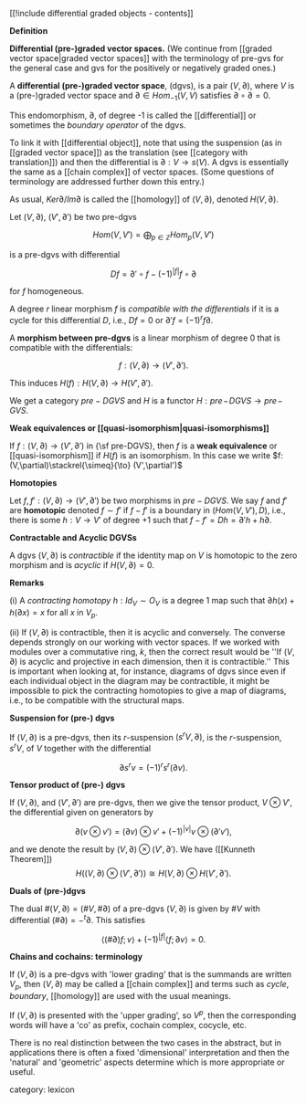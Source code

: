 [[!include differential graded objects - contents]]


**Definition**

**Differential (pre-)graded vector spaces.**
(We continue from [[graded vector space|graded vector spaces]] with the terminology of pre-gvs for the general case and gvs for the positively or negatively graded ones.)

A **differential (pre-)graded vector space**, (dgvs), is a pair $(V,\partial)$, where $V$ is a (pre-)graded vector space and $\partial \in Hom_{-1}(V,V)$ satisfies $\partial\circ\partial = 0$. 

This endomorphism, $\partial$, of degree -1 is called the [[differential]] or sometimes the _boundary operator_ of the dgvs.

To link it with [[differential object]], note that using the suspension (as in [[graded vector space]]) as the translation (see [[category with translation]]) and then the differential is $\partial : V\to s(V)$. A dgvs is essentially the same as a [[chain complex]] of vector spaces. (Some questions of terminology are addressed further down this entry.)

As usual, $Ker \partial / Im \partial$ is called the [[homology]] of $(V,\partial)$, denoted $H(V,\partial)$.




Let $(V,\partial)$, $(V',\partial')$ be two pre-dgvs

$$Hom(V,V') = \bigoplus_{p\in \mathbb{Z}}Hom_p(V,V')$$

is a pre-dgvs with differential

$$Df = \partial'\circ f - (-1)^{|f|}f\circ\partial$$

for $f$ homogeneous.

A degree $r$ linear morphism $f$ is _compatible with the differentials_ if it is a cycle for this differential $D$, i.e., $Df = 0$ or $\partial' f = (-1)^{r}f\partial.$

A **morphism between pre-dgvs** is a linear morphism of degree 0 that is compatible with the differentials:

$$f: (V,\partial)\to (V',\partial').$$ 

This induces $H(f): H(V,\partial)\to H(V',\partial').$

We get a category $pre -  DGVS$ and $H$ is a functor $H : pre\! -\! DGVS\to pre\!-\! GVS$.


**Weak equivalences or [[quasi-isomorphism|quasi-isomorphisms]]**

If $f: (V,\partial)\to (V',\partial')$ in {\sf pre-DGVS}, then $f$ is a **weak equivalence** or [[quasi-isomorphism]] if $H(f)$ is an isomorphism.  In this case we write $f: (V,\partial)\stackrel{\simeq}{\to} (V',\partial')$



**Homotopies**

Let  $f,f' : (V,\partial)\to (V',\partial')$ be two morphisms in $pre-DGVS$. We say $f$ and $f'$ are **homotopic** denoted $f\sim f'$ if $f-f'$ is a boundary in $(Hom(V,V'),D)$, i.e., there is some $h : V \to V'$ of degree +1 such that $f-f' = Dh = \partial' h + h\partial$.

**Contractable and Acyclic DGVSs**

 A dgvs $(V,\partial)$ is _contractible_ if the identity map on $V$ is homotopic to the zero morphism and is _acyclic_ if $H(V,\partial) = 0$.


**Remarks**

(i) A _contracting homotopy_ $h : Id_V \sim O_V$ is a degree 1 map such that $\partial h(x) + h(\partial x) = x$ for  all $x$ in $V_p$.

(ii) If $(V,\partial)$ is contractible, then it is acyclic and conversely.  The converse depends strongly on our working with vector spaces.  If we worked with modules over a commutative ring, $k$, then the correct result would be ''If $(V,\partial)$ is acyclic and projective in each dimension, then it is contractible.'' This is important when looking at, for instance, diagrams of dgvs since even if each individual object in the diagram may be contractible, it might be impossible to pick the contracting homotopies to give a map of diagrams, i.e., to be compatible with the structural maps.


**Suspension for (pre-) dgvs**

If $(V,\partial)$ is a pre-dgvs, then its $r$-suspension $(s^rV,\partial)$, is the $r$-suspension, $s^rV$, of $V$ together with the differential

$$\partial s^rv = (-1)^rs^r(\partial v).$$

**Tensor product of (pre-) dgvs**

If $(V,\partial)$, and $(V',\partial')$ are pre-dgvs, then we give the tensor product, $V\otimes V'$, the differential given on generators by

$$ \partial(v\otimes v') = (\partial v) \otimes v' + (-1)^{|v|}v \otimes (\partial' v' ),$$

and we denote the result by $(V,\partial)\otimes (V', \partial')$. We have ([[Kunneth Theorem]])
$$H((V,\partial)\otimes (V', \partial')) \cong H(V,\partial)\otimes H(V', \partial').$$


**Duals of (pre-)dgvs**

The dual $\#(V,\partial) = (\# V,\#\partial)$ of a pre-dgvs $(V,\partial)$ is given by $\# V$ with differential $(\# \partial ) = - ^t \partial$.  This satisfies 

$$\langle(\# \partial)f; v\rangle + (-1)^{|f|}\langle f; \partial v\rangle = 0.$$

**Chains and cochains: terminology**

If $(V,\partial)$ is a pre-dgvs with 'lower grading' that is the summands are written $V_p$, then $(V,\partial)$ may be called a [[chain complex]] and terms such as _cycle_, _boundary_, [[homology]] are used with the usual meanings. 


If $(V,\partial)$ is presented with the 'upper grading', so $V^p$, then the corresponding words will have a 'co' as prefix, cochain complex, cocycle, etc.  

There is no real distinction between the two cases in the abstract, but in applications there is often a fixed 'dimensional' interpretation and then the 'natural' and 'geometric' aspects determine which is more appropriate or useful. 


category: lexicon